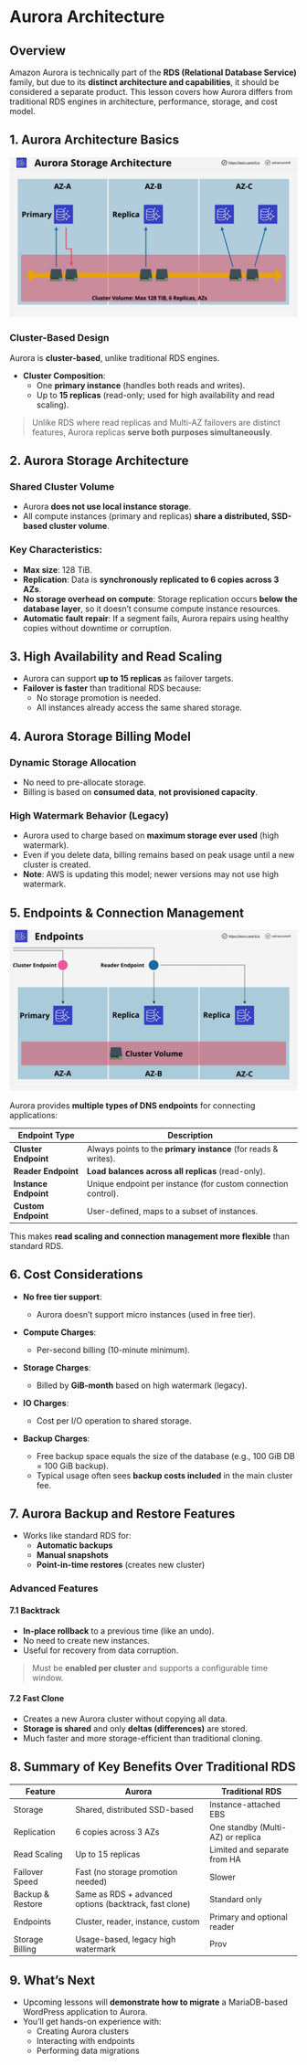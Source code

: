 # Aurora Architecture

## Overview

Amazon Aurora is technically part of the **RDS (Relational Database Service)** family, but due to its **distinct architecture and capabilities**, it should be considered a separate product. This lesson covers how Aurora differs from traditional RDS engines in architecture, performance, storage, and cost model.

## 1. **Aurora Architecture Basics**

![alt text](image-21.png)

### Cluster-Based Design

Aurora is **cluster-based**, unlike traditional RDS engines.

- **Cluster Composition**:
  - One **primary instance** (handles both reads and writes).
  - Up to **15 replicas** (read-only; used for high availability and read scaling).

> Unlike RDS where read replicas and Multi-AZ failovers are distinct features, Aurora replicas **serve both purposes simultaneously**.

## 2. **Aurora Storage Architecture**

### Shared Cluster Volume

- Aurora **does not use local instance storage**.
- All compute instances (primary and replicas) **share a distributed, SSD-based cluster volume**.

### Key Characteristics:

- **Max size**: 128 TiB.
- **Replication**: Data is **synchronously replicated to 6 copies across 3 AZs**.
- **No storage overhead on compute**: Storage replication occurs **below the database layer**, so it doesn’t consume compute instance resources.
- **Automatic fault repair**: If a segment fails, Aurora repairs using healthy copies without downtime or corruption.

## 3. **High Availability and Read Scaling**

- Aurora can support **up to 15 replicas** as failover targets.
- **Failover is faster** than traditional RDS because:
  - No storage promotion is needed.
  - All instances already access the same shared storage.

## 4. **Aurora Storage Billing Model**

### Dynamic Storage Allocation

- No need to pre-allocate storage.
- Billing is based on **consumed data**, **not provisioned capacity**.

### High Watermark Behavior (Legacy)

- Aurora used to charge based on **maximum storage ever used** (high watermark).
- Even if you delete data, billing remains based on peak usage until a new cluster is created.
- **Note**: AWS is updating this model; newer versions may not use high watermark.

## 5. **Endpoints & Connection Management**

![alt text](image-22.png)

Aurora provides **multiple types of DNS endpoints** for connecting applications:

| Endpoint Type         | Description                                                     |
| --------------------- | --------------------------------------------------------------- |
| **Cluster Endpoint**  | Always points to the **primary instance** (for reads & writes). |
| **Reader Endpoint**   | **Load balances across all replicas** (read-only).              |
| **Instance Endpoint** | Unique endpoint per instance (for custom connection control).   |
| **Custom Endpoint**   | User-defined, maps to a subset of instances.                    |

This makes **read scaling and connection management more flexible** than standard RDS.

## 6. **Cost Considerations**

- **No free tier support**:
  - Aurora doesn’t support micro instances (used in free tier).
- **Compute Charges**:
  - Per-second billing (10-minute minimum).
- **Storage Charges**:
  - Billed by **GiB-month** based on high watermark (legacy).
- **IO Charges**:

  - Cost per I/O operation to shared storage.

- **Backup Charges**:
  - Free backup space equals the size of the database (e.g., 100 GiB DB = 100 GiB backup).
  - Typical usage often sees **backup costs included** in the main cluster fee.

## 7. **Aurora Backup and Restore Features**

- Works like standard RDS for:
  - **Automatic backups**
  - **Manual snapshots**
  - **Point-in-time restores** (creates new cluster)

### Advanced Features

#### 7.1 Backtrack

- **In-place rollback** to a previous time (like an undo).
- No need to create new instances.
- Useful for recovery from data corruption.

> Must be **enabled per cluster** and supports a configurable time window.

#### 7.2 Fast Clone

- Creates a new Aurora cluster without copying all data.
- **Storage is shared** and only **deltas (differences)** are stored.
- Much faster and more storage-efficient than traditional cloning.

## 8. **Summary of Key Benefits Over Traditional RDS**

| Feature          | Aurora                                                 | Traditional RDS                   |
| ---------------- | ------------------------------------------------------ | --------------------------------- |
| Storage          | Shared, distributed SSD-based                          | Instance-attached EBS             |
| Replication      | 6 copies across 3 AZs                                  | One standby (Multi-AZ) or replica |
| Read Scaling     | Up to 15 replicas                                      | Limited and separate from HA      |
| Failover Speed   | Fast (no storage promotion needed)                     | Slower                            |
| Backup & Restore | Same as RDS + advanced options (backtrack, fast clone) | Standard only                     |
| Endpoints        | Cluster, reader, instance, custom                      | Primary and optional reader       |
| Storage Billing  | Usage-based, legacy high watermark                     | Prov                              |

## 9. **What’s Next**

- Upcoming lessons will **demonstrate how to migrate** a MariaDB-based WordPress application to Aurora.
- You’ll get hands-on experience with:
  - Creating Aurora clusters
  - Interacting with endpoints
  - Performing data migrations
